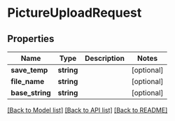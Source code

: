 # PictureUploadRequest

## Properties
Name | Type | Description | Notes
------------ | ------------- | ------------- | -------------
**save_temp** | **string** |  | [optional] 
**file_name** | **string** |  | [optional] 
**base_string** | **string** |  | [optional] 

[[Back to Model list]](../README.md#documentation-for-models) [[Back to API list]](../README.md#documentation-for-api-endpoints) [[Back to README]](../README.md)


